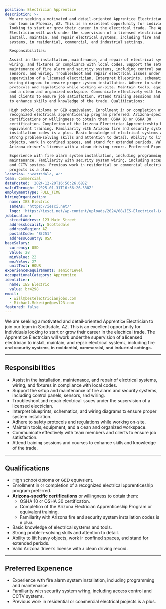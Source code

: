 ```yaml
---
position: Electrician Apprentice
description: >-
  We are seeking a motivated and detail-oriented Apprentice Electrician to join
  our team in Phoenix, AZ. This is an excellent opportunity for individuals
  looking to start or grow their career in the electrical trade. The Apprentice
  Electrician will work under the supervision of a licensed electrician to
  install, maintain, and repair electrical systems, including fire and security
  systems, in residential, commercial, and industrial settings.

  Responsibilities:

  Assist in the installation, maintenance, and repair of electrical systems,
  wiring, and fixtures in compliance with local codes. Support the setup and
  maintenance of fire alarm and security systems, including control panels,
  sensors, and wiring. Troubleshoot and repair electrical issues under the
  supervision of a licensed electrician. Interpret blueprints, schematics, and
  wiring diagrams to ensure proper system installation. Adhere to safety
  protocols and regulations while working on-site. Maintain tools, equipment,
  and a clean and organized workspace. Communicate effectively with team members
  and clients to ensure job satisfaction. Attend training sessions and courses
  to enhance skills and knowledge of the trade. Qualifications:

  High school diploma or GED equivalent. Enrollment in or completion of a
  recognized electrical apprenticeship program preferred. Arizona-specific
  certifications or willingness to obtain them: OSHA 10 or OSHA 30
  certification. Completion of the Arizona Electrician Apprenticeship Program or
  equivalent training. Familiarity with Arizona fire and security system
  installation codes is a plus. Basic knowledge of electrical systems and tools.
  Strong problem-solving skills and attention to detail. Ability to lift heavy
  objects, work in confined spaces, and stand for extended periods. Valid
  Arizona driver’s license with a clean driving record. Preferred Experience:

  Experience with fire alarm system installation, including programming and
  maintenance. Familiarity with security system wiring, including access control
  and CCTV systems. Previous work in residential or commercial electrical
  projects is a plus.
location: 'Scottsdale, AZ'
team: Commercial
datePosted: '2024-12-20T16:56:26.688Z'
validThrough: '2025-01-31T16:56:26.688Z'
employmentType: FULL_TIME
hiringOrganization:
  name: IES Electric
  sameAs: 'https://iesci.net/'
  logo: 'https://iesci.net/wp-content/uploads/2024/08/IES-Electrical-Logo-color.png'
jobLocation:
  streetAddress: 123 Main Street
  addressLocality: Scottsdale
  addressRegion: AZ
  postalCode: '85251'
  addressCountry: USA
baseSalary:
  currency: USD
  value: 28
  minValue: 22
  maxValue: 37
  unitText: HOUR
experienceRequirements: seniorLevel
occupationalCategory: Apprentice
identifier:
  name: IES Electric
  value: br4298
email:
  - will@bestelectricianjobs.com
  - Michael.Mckeaige@pes123.com
featured: false
---
```

We are seeking a motivated and detail-oriented Apprentice Electrician to join our team in Scottsdale, AZ. This is an excellent opportunity for individuals looking to start or grow their career in the electrical trade. The Apprentice Electrician will work under the supervision of a licensed electrician to install, maintain, and repair electrical systems, including fire and security systems, in residential, commercial, and industrial settings.

---

## Responsibilities

- Assist in the installation, maintenance, and repair of electrical systems, wiring, and fixtures in compliance with local codes.  
- Support the setup and maintenance of fire alarm and security systems, including control panels, sensors, and wiring.  
- Troubleshoot and repair electrical issues under the supervision of a licensed electrician.  
- Interpret blueprints, schematics, and wiring diagrams to ensure proper system installation.  
- Adhere to safety protocols and regulations while working on-site.  
- Maintain tools, equipment, and a clean and organized workspace.  
- Communicate effectively with team members and clients to ensure job satisfaction.  
- Attend training sessions and courses to enhance skills and knowledge of the trade.  

---

## Qualifications

- High school diploma or GED equivalent.  
- Enrollment in or completion of a recognized electrical apprenticeship program preferred.  
- **Arizona-specific certifications** or willingness to obtain them:
  - OSHA 10 or OSHA 30 certification.  
  - Completion of the Arizona Electrician Apprenticeship Program or equivalent training.  
  - Familiarity with Arizona fire and security system installation codes is a plus.  
- Basic knowledge of electrical systems and tools.  
- Strong problem-solving skills and attention to detail.  
- Ability to lift heavy objects, work in confined spaces, and stand for extended periods.  
- Valid Arizona driver’s license with a clean driving record.  

---

## Preferred Experience  

- Experience with fire alarm system installation, including programming and maintenance.  
- Familiarity with security system wiring, including access control and CCTV systems.  
- Previous work in residential or commercial electrical projects is a plus.  
